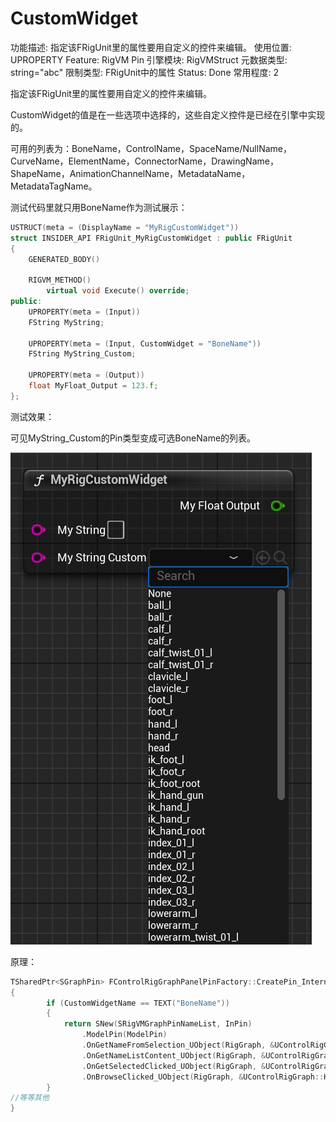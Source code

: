 # CustomWidget

功能描述: 指定该FRigUnit里的属性要用自定义的控件来编辑。
使用位置: UPROPERTY
Feature: RigVM Pin
引擎模块: RigVMStruct
元数据类型: string="abc"
限制类型: FRigUnit中的属性
Status: Done
常用程度: 2

指定该FRigUnit里的属性要用自定义的控件来编辑。

CustomWidget的值是在一些选项中选择的，这些自定义控件是已经在引擎中实现的。

可用的列表为：BoneName，ControlName，SpaceName/NullName，CurveName，ElementName，ConnectorName，DrawingName，ShapeName，AnimationChannelName，MetadataName，MetadataTagName。

测试代码里就只用BoneName作为测试展示：

```cpp
USTRUCT(meta = (DisplayName = "MyRigCustomWidget"))
struct INSIDER_API FRigUnit_MyRigCustomWidget : public FRigUnit
{
	GENERATED_BODY()

	RIGVM_METHOD()
		virtual void Execute() override;
public:
	UPROPERTY(meta = (Input))
	FString MyString;

	UPROPERTY(meta = (Input, CustomWidget = "BoneName"))
	FString MyString_Custom;

	UPROPERTY(meta = (Output))
	float MyFloat_Output = 123.f;
};
```

测试效果：

可见MyString_Custom的Pin类型变成可选BoneName的列表。

![Untitled](CustomWidget/Untitled.png)

原理：

```cpp
TSharedPtr<SGraphPin> FControlRigGraphPanelPinFactory::CreatePin_Internal(UEdGraphPin* InPin) const
{
		if (CustomWidgetName == TEXT("BoneName"))
		{
			return SNew(SRigVMGraphPinNameList, InPin)
				.ModelPin(ModelPin)
				.OnGetNameFromSelection_UObject(RigGraph, &UControlRigGraph::GetSelectedElementsNameList)
				.OnGetNameListContent_UObject(RigGraph, &UControlRigGraph::GetBoneNameList)
				.OnGetSelectedClicked_UObject(RigGraph, &UControlRigGraph::HandleGetSelectedClicked)
				.OnBrowseClicked_UObject(RigGraph, &UControlRigGraph::HandleBrowseClicked);
		}
//等等其他
}
```